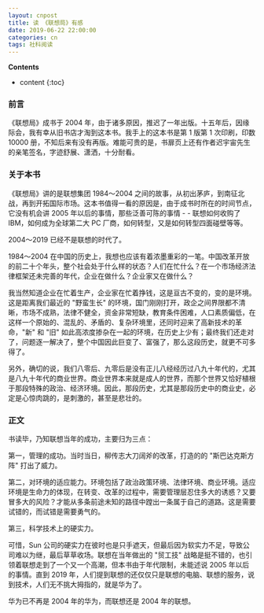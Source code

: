 ```yaml
---
layout: cnpost
title: 读 《联想局》有感
date: 2019-06-22 22:00:00
categories: cn
tags: 社科阅读
--- 
```


__Contents__

* content
{:toc}


### 前言
《联想局》成书于 2004 年，由于诸多原因，推迟了一年出版。十五年后，因缘际会，我有幸从旧书店才淘到这本书。我手上的这本书是第 1 版第 1 次印刷，印数 10000 册，不知后来有没有再版。难能可贵的是，书扉页上还有作者迟宇宙先生的亲笔签名，字迹舒展、潇洒，十分耐看。

### 关于本书
《联想局》讲的是联想集团 1984～2004 之间的故事，从初出茅庐，到南征北战，再到开拓国际市场。这本书值得一看的原因是，由于成书时所在的时间节点，它没有机会讲 2005 年以后的事情，那些泛善可陈的事情 - - 联想如何收购了 IBM，如何成为全球第二大 PC 厂商，如何转型，又是如何转型四面碰壁等等。

2004～2019 已经不是联想的时代了。

1984～2004 在中国的历史上，我想也应该有着浓墨重彩的一笔。中国改革开放的前二十个年头，整个社会处于什么样的状态？人们在忙什么？在一个市场经济法律框架还未完善的年代，企业在做什么？企业家又在做什么？

我当然知道企业在忙着生产，企业家在忙着挣钱，这是亘古不变的，变的是环境。这是距离我们最近的 "野蛮生长" 的环境，国门刚刚打开，政企之间界限都不清晰，市场不成熟，法律不健全，资金非常短缺，教育条件困难，人口素质偏低，在这样一个原始的、混乱的、矛盾的、复杂环境里，还同时迎来了高新技术的革命，"新" 和 "旧" 如此高浓度掺杂在一起的环境，在历史上少有；最终我们还走对了，问题逐一解决了，整个中国因此巨变了、富强了，那么这段历史，就更不可多得了。

另外，确切的说，我们八零后、九零后是没有正儿八经经历过八九十年代的，尤其是八九十年代的商业世界。商业世界本来就是成人的世界，而那个世界又恰好植根于那段特殊的政治、经济环境。因此，那段历史，尤其是那段历史中的商业史，必定是心惊肉跳的，是刺激的，甚至是悲壮的。

### 正文

书读毕，乃知联想当年的成功，主要归为三点：

第一，管理的成功。当时当日，柳传志大刀阔斧的改革，打造的的 "斯巴达克斯方阵" 打出了威力。

第二，对环境的适应能力。环境包括了政治政策环境、法律环境、商业环境。适应环境是生命力的体现，在转变、改革的过程中，需要管理层忍住多大的诱惑？又要冒多大的风险？才能从多条前途未知的路径中蹚出一条属于自己的道路。这是需要试错的，而试错是需要勇气的。

第三，科学技术上的硬实力。

可惜，Sun 公司的硬实力在彼时也是只手遮天，但最后因为软实力不足，导致公司难以为继，最后草草收场。联想在当年做出的 "贸工技" 战略是挺不错的，也引领着联想走到了一个又一个高潮，但本书由于年代限制，未能述说 2005 年以后的事情。直到 2019 年，人们提到联想的还仅仅只是联想的电脑、联想的服务，说到技术，人们无不挑大拇指的，就是华为了。

华为已不再是 2004 年的华为，而联想还是 2004 年的联想。